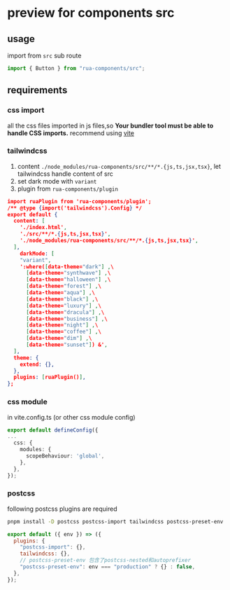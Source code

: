 # preview for components src

## usage

import from `src` sub route

```ts
import { Button } from "rua-components/src";
```

## requirements

### css import

all the css files imported in js files,so
**Your bundler tool must be able to handle CSS imports.**
recommend using [vite](https://vitejs.dev/)

### tailwindcss

1. content `./node_modules/rua-components/src/**/*.{js,ts,jsx,tsx}`, let tailwindcss handle content of src
2. set dark mode with `variant`
3. plugin from `rua-components/plugin`

```json
import ruaPlugin from 'rua-components/plugin';
/** @type {import('tailwindcss').Config} */
export default {
  content: [
    './index.html',
    './src/**/*.{js,ts,jsx,tsx}',
    './node_modules/rua-components/src/**/*.{js,ts,jsx,tsx}',
  ],
    darkMode: [
    "variant",
    ':where([data-theme="dark"] ,\
      [data-theme="synthwave"] ,\
      [data-theme="halloween"] ,\
      [data-theme="forest"] ,\
      [data-theme="aqua"] ,\
      [data-theme="black"] ,\
      [data-theme="luxury"] ,\
      [data-theme="dracula"] ,\
      [data-theme="business"] ,\
      [data-theme="night"] ,\
      [data-theme="coffee"] ,\
      [data-theme="dim"] ,\
      [data-theme="sunset"]) &',
  ],
  theme: {
    extend: {},
  },
  plugins: [ruaPlugin()],
};

```

### css module

in vite.config.ts (or other css module config)

```ts
export default defineConfig({
...
  css: {
    modules: {
      scopeBehaviour: 'global',
    },
  },
});
```

### postcss

following postcss plugins are required

```bash
pnpm install -D postcss postcss-import tailwindcss postcss-preset-env
```

```js
export default ({ env }) => ({
  plugins: {
    "postcss-import": {},
    tailwindcss: {},
    // postcss-preset-env 包含了postcss-nested和autoprefixer
    "postcss-preset-env": env === "production" ? {} : false,
  },
});
```
